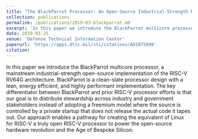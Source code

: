 ```yaml
---
title: "The BlackParrot Processor: An Open-Source Industrial-Strength RV64G Multicore Processor"
collection: publications
permalink: /publications/2019-03-blackparrot.md
excerpt: 'In this paper we introduce the BlackParrot multicore processor, a mainstream industrial-strength open-source implementation of the RISC-V RV64G architecture. BlackParrot is a clean-slate processor design with a lean, energy efficient, and highly performant implementation. The key differentiator between BlackParrot and prior RISC-V processor efforts is that our goal is to distribute stewardship across industry and government stakeholders instead of adopting a freemium model where the source is controlled by a private startup that does not release the actual code it tapes out. Our approach enables a pathway for creating the equivalent of Linux for RISC-V a truly open RISC-V processor to power the open-source hardware revolution and the Age of Bespoke Silicon.'
date: 2019-03-25
venue: 'Defense Technical Information Center'
paperurl: 'https://apps.dtic.mil/sti/citations/AD1075698'
citation:
---
```

In this paper we introduce the BlackParrot multicore processor, a mainstream industrial-strength open-source implementation of the RISC-V RV64G architecture. BlackParrot is a clean-slate processor design with a lean, energy efficient, and highly performant implementation. The key differentiator between BlackParrot and prior RISC-V processor efforts is that our goal is to distribute stewardship across industry and government stakeholders instead of adopting a freemium model where the source is controlled by a private startup that does not release the actual code it tapes out. Our approach enables a pathway for creating the equivalent of Linux for RISC-V a truly open RISC-V processor to power the open-source hardware revolution and the Age of Bespoke Silicon.
